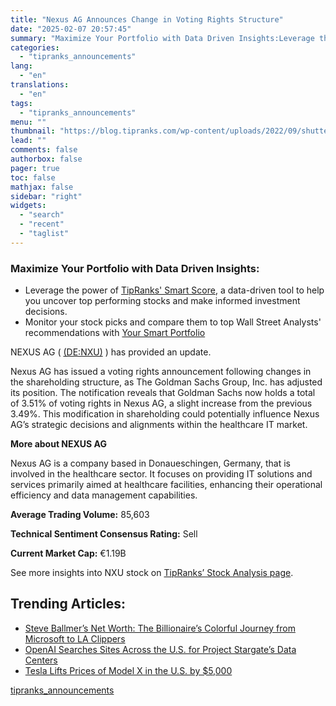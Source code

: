 ```yaml
---
title: "Nexus AG Announces Change in Voting Rights Structure"
date: "2025-02-07 20:57:45"
summary: "Maximize Your Portfolio with Data Driven Insights:Leverage the power of TipRanks' Smart Score, a data-driven tool to help you uncover top performing stocks and make informed investment decisions. Monitor your stock picks and compare them to top Wall Street Analysts' recommendations with Your Smart PortfolioNEXUS AG ( (DE:NXU) ) has..."
categories:
  - "tipranks_announcements"
lang:
  - "en"
translations:
  - "en"
tags:
  - "tipranks_announcements"
menu: ""
thumbnail: "https://blog.tipranks.com/wp-content/uploads/2022/09/shutterstock_2092362163-750x406.jpg"
lead: ""
comments: false
authorbox: false
pager: true
toc: false
mathjax: false
sidebar: "right"
widgets:
  - "search"
  - "recent"
  - "taglist"
---
```


### Maximize Your Portfolio with Data Driven Insights:

* Leverage the power of [TipRanks' Smart Score](https://www.tipranks.com/screener/top-smart-score-stocks), a data-driven tool to help you uncover top performing stocks and make informed investment decisions.
* Monitor your stock picks and compare them to top Wall Street Analysts' recommendations with  [Your Smart Portfolio](https://www.tipranks.com/smart-portfolio/holdings)

NEXUS AG ( [(DE:NXU)](https://www.tipranks.com/stocks/de:nxu) ) has provided an update.

Nexus AG has issued a voting rights announcement following changes in the shareholding structure, as The Goldman Sachs Group, Inc. has adjusted its position. The notification reveals that Goldman Sachs now holds a total of 3.51% of voting rights in Nexus AG, a slight increase from the previous 3.49%. This modification in shareholding could potentially influence Nexus AG’s strategic decisions and alignments within the healthcare IT market.

**More about NEXUS AG**

Nexus AG is a company based in Donaueschingen, Germany, that is involved in the healthcare sector. It focuses on providing IT solutions and services primarily aimed at healthcare facilities, enhancing their operational efficiency and data management capabilities.

**Average Trading Volume:** 85,603

**Technical Sentiment Consensus Rating:** Sell

**Current Market Cap:** €1.19B

See more insights into NXU stock on [TipRanks’ Stock Analysis page](https://www.tipranks.com/stocks/de:nxu/stock-analysis).

Trending Articles:
------------------

* [Steve Ballmer’s Net Worth: The Billionaire’s Colorful Journey from Microsoft to LA Clippers](https://www.tipranks.com/news/steve-ballmers-net-worth-the-billionaires-colorful-journey-from-microsoft-to-la-clippers)
* [OpenAI Searches Sites Across the U.S. for Project Stargate’s Data Centers](https://www.tipranks.com/news/openai-searches-sites-across-the-u-s-for-project-stargates-data-centers)
* [Tesla Lifts Prices of Model X in the U.S. by $5,000](https://www.tipranks.com/news/tesla-lifts-prices-of-model-x-in-the-u-s-by-5000)

[tipranks_announcements](https://www.tipranks.com/news/company-announcements/nexus-ag-announces-change-in-voting-rights-structure-4)

